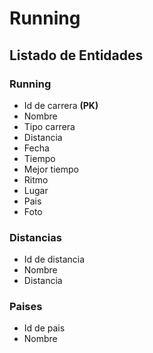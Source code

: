 # Running

## Listado de Entidades

### Running

- Id de carrera **(PK)**
- Nombre
- Tipo carrera
- Distancia
- Fecha
- Tiempo
- Mejor tiempo
- Ritmo 
- Lugar
- Pais
- Foto

### Distancias

- Id de distancia
- Nombre
- Distancia

### Paises
- Id de pais
- Nombre
